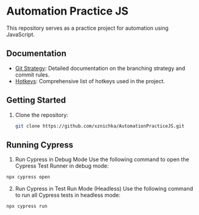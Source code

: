 # Automation Practice JS

This repository serves as a practice project for automation using JavaScript.

## Documentation

- [Git Strategy](docs/git-strategy.md): Detailed documentation on the branching strategy and commit rules.
- [Hotkeys](docs/hotkeys.md): Comprehensive list of hotkeys used in the project.

## Getting Started

1. Clone the repository:
   ```bash
   git clone https://github.com/xznichka/AutomationPracticeJS.git
   ```
## Running Cypress
1. Run Cypress in Debug Mode
Use the following command to open the Cypress Test Runner in debug mode:
  ```bash
  npx cypress open
  ```
2. Run Cypress in Test Run Mode (Headless)
  Use the following command to run all Cypress tests in headless mode:
  ```bash
  npx cypress run
  ```
